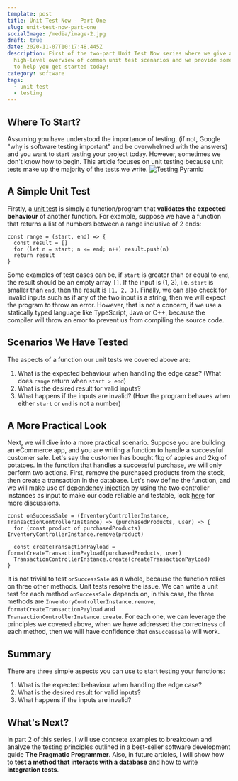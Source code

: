 ```yaml
---
template: post
title: Unit Test Now - Part One
slug: unit-test-now-part-one
socialImage: /media/image-2.jpg
draft: true
date: 2020-11-07T10:17:48.445Z
description: First of the two-part Unit Test Now series where we give a
  high-level overview of common unit test scenarios and we provide some examples
  to help you get started today!
category: software
tags:
  - unit test
  - testing
---
```

## Where To Start?

Assuming you have understood the importance of testing, (if not, Google "why is software testing important" and be overwhelmed with the answers) and you want to start testing your project today. However, sometimes we don't know how to begin. This article focuses on unit testing because unit tests make up the majority of the tests we write. ![Testing Pyramid](https://miro.medium.com/max/2444/1*Tcj3OsK8Kou7tCMQgeeCuw.png "Testing Pyramid")

## A Simple Unit Test

Firstly, a [unit test](https://en.wikipedia.org/wiki/Unit_testing) is simply a function/program that **validates the expected behaviour** of another function. For example, suppose we have a function that returns a list of numbers between a range inclusive of 2 ends:

    const range = (start, end) => {
      const result = []
      for (let n = start; n <= end; n++) result.push(n)
      return result
    }

Some examples of test cases can be, if `start` is greater than or equal to `end`, the result should be an empty array `[]`. If the input is (1, 3), i.e. `start` is smaller than `end`, then the result is `[1, 2, 3]`. Finally, we can also check for invalid inputs such as if any of the two input is a string, then we will expect the program to throw an error. However, that is not a concern, if we use a statically typed language like TypeScript, Java or C++, because the compiler will throw an error to prevent us from compiling the source code.

## Scenarios We Have Tested

The aspects of a function our unit tests we covered above are:

1.  What is the expected behaviour when handling the edge case? (What does `range` return when `start > end`)
2.  What is the desired result for valid inputs?
3.  What happens if the inputs are invalid? (How the program behaves when either `start` or `end` is not a number)

## A More Practical Look

Next, we will dive into a more practical scenario. Suppose you are building an eCommerce app, and you are writing a function to handle a successful customer sale. Let's say the customer has bought 1kg of apples and 2kg of potatoes. In the function that handles a successful purchase, we will only perform two actions. First, remove the purchased products from the stock, then create a transaction in the database. Let's now define the function, and we will make use of [dependency injection](https://en.wikipedia.org/wiki/Dependency_injection) by using the two controller instances as input to make our code reliable and testable, look [here](https://softwareengineering.stackexchange.com/questions/140992/is-dependency-injection-essential-for-unit-testing) for more discussions.

    const onSuccessSale = (InventoryControllerInstance, TransactionControllerInstance) => (purchasedProducts, user) => {
      for (const product of purchasedProducts) InventoryControllerInstance.remove(product)

      const createTransactionPayload = formatCreateTransactionPayload(purchasedProducts, user)
      TransactionControllerInstance.create(createTransactionPayload)
    }

It is not trivial to test `onSuccessSale` as a whole, because the function relies on three other methods. Unit tests resolve the issue. We can write a unit test for each method `onSuccessSale` depends on, in this case, the three methods are `InventoryControllerInstance.remove`, `formatCreateTransactionPayload` and `TransactionControllerInstance.create`. For each one, we can leverage the principles we covered above, when we have addressed the correctness of each method, then we will have confidence that `onSuccessSale` will work.

## Summary

There are three simple aspects you can use to start testing your functions:

1.  What is the expected behaviour when handling the edge case?
2.  What is the desired result for valid inputs?
3.  What happens if the inputs are invalid?

## What's Next?

In part 2 of this series, I will use concrete examples to breakdown and analyze the testing principles outlined in a best-seller software development guide **The Pragmatic Programmer**. Also, in future articles, I will show how to **test a method that interacts with a database** and how to write **integration tests**.
